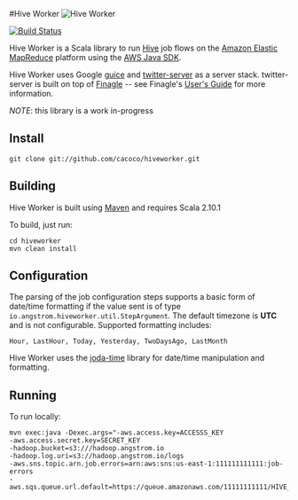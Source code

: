 #Hive Worker
![Hive Worker](http://www.gvsu.edu/gvnow/files/photos/EE23917D-D2F3-6596-4A71E2C7851753DA.jpg "Hive Worker")

[![Build Status](https://travis-ci.org/cacoco/hiveworker.png?branch=master)](https://travis-ci.org/cacoco/hiveworker)

Hive Worker is a Scala library to run [Hive](http://hive.apache.org/) job flows on the [Amazon Elastic MapReduce](http://aws.amazon.com/elasticmapreduce/) platform using the [AWS Java SDK](http://docs.amazonwebservices.com/AWSJavaSDK/latest/javadoc/index.html).

Hive Worker uses Google [guice](https://code.google.com/p/google-guice/) and [twitter-server](https://github.com/twitter/twitter-server) as a server stack. twitter-server is built on top of [Finagle](https://github.com/twitter/finagle) -- see Finagle's [User's Guide](http://twitter.github.io/finagle/guide/) for more information.

_NOTE_: this library is a work in-progress

## Install ######################################################################

```
git clone git://github.com/cacoco/hiveworker.git
```

## Building ######################################################################

Hive Worker is built using [Maven](http://maven.apache.org) and requires Scala 2.10.1

To build, just run:

```
cd hiveworker
mvn clean install
```

## Configuration ################################################################

The parsing of the job configuration steps supports a basic form of date/time formatting if the value sent is of type ```io.angstrom.hiveworker.util.StepArgument```. The default timezone is __UTC__ and
is not configurable. Supported formatting includes:

```
Hour, LastHour, Today, Yesterday, TwoDaysAgo, LastMonth
```

Hive Worker uses the [joda-time](http://joda-time.sourceforge.net/) library for date/time manipulation and formatting.

## Running ######################################################################

To run locally:

```
mvn exec:java -Dexec.args="-aws.access.key=ACCESSS_KEY 
-aws.access.secret.key=SECRET_KEY 
-hadoop.bucket=s3:///hadoop.angstrom.io 
-hadoop.log.uri=s3://hadoop.angstrom.io/logs 
-aws.sns.topic.arn.job.errors=arn:aws:sns:us-east-1:111111111111:job-errors 
-aws.sqs.queue.url.default=https://queue.amazonaws.com/11111111111/HIVE_JOB_FLOW"
```